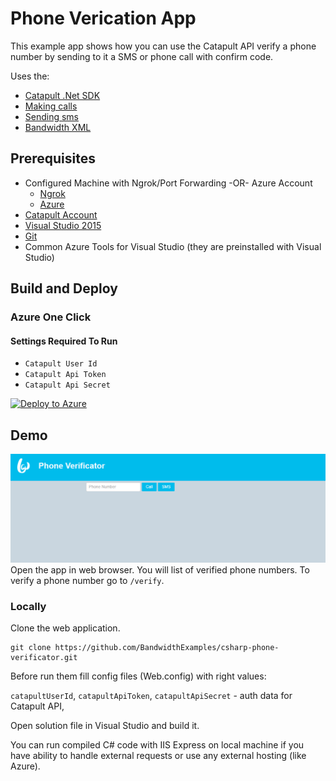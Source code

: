 # Phone Verication App

This example app shows how you can use the Catapult API verify a phone number by sending to it a SMS or phone call with confirm code. 

Uses the:
* [Catapult .Net SDK](https://github.com/bandwidthcom/csharp-bandwidth)
* [Making calls](http://ap.bandwidth.com/docs/rest-api/calls/#resourcePOSTv1usersuserIdcalls/?utm_medium=social&utm_source=github&utm_campaign=dtolb&utm_content=_)
* [Sending sms](http://ap.bandwidth.com/docs/rest-api/messages/#resourcePOSTv1usersuserIdmessages/?utm_medium=social&utm_source=github&utm_campaign=dtolb&utm_content=_)
* [Bandwidth XML](http://ap.bandwidth.com/docs/xml/?utm_medium=social&utm_source=github&utm_campaign=dtolb&utm_content=_)


## Prerequisites
- Configured Machine with Ngrok/Port Forwarding -OR- Azure Account
  - [Ngrok](https://ngrok.com/)
  - [Azure](https://account.windowsazure.com/Home/Index)
- [Catapult Account](https://catapult.inetwork.com/pages/signup.jsf/?utm_medium=social&utm_source=github&utm_campaign=dtolb&utm_content=_)
- [Visual Studio 2015](https://www.visualstudio.com/en-us/downloads/download-visual-studio-vs.aspx)
- [Git](https://git-scm.com/)
- Common Azure Tools for Visual Studio (they are preinstalled with Visual Studio)

## Build and Deploy

### Azure One Click

#### Settings Required To Run
* ```Catapult User Id```
* ```Catapult Api Token```
* ```Catapult Api Secret```

[![Deploy to Azure](http://azuredeploy.net/deploybutton.png)](https://azuredeploy.net/)

## Demo
![Screen Shot](/readme_images/screenshot.png?raw=true)
Open the app in web browser. You will list of verified phone numbers. To verify a phone number go to `/verify`.


### Locally

Clone the web application.

```console
git clone https://github.com/BandwidthExamples/csharp-phone-verificator.git
```

Before run them fill config files (Web.config) with right values:

`catapultUserId`, `catapultApiToken`, `catapultApiSecret` - auth data for Catapult API,

Open solution file in Visual Studio and build it.

You can run compiled C# code with IIS Express on local machine if you have ability to handle external requests or use any external hosting (like Azure).
